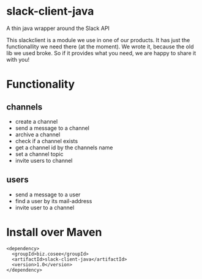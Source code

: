 # slack-client-java
A thin java wrapper around the Slack API

This slackclient is a module we use in one of our products. It has just the functionallity we need there (at the moment). We wrote it, because the old lib we used broke. So if it provides what you need, we are happy to share it with you!

# Functionality

## channels
- create a channel
- send a message to a channel
- archive a channel
- check if a channel exists
- get a channel id by the channels name
- set a channel topic
- invite users to channel

## users
- send a message to a user
- find a user by its mail-address
- invite user to a channel

# Install over Maven

```
<dependency>
  <groupId>biz.cosee</groupId>
  <artifactId>slack-client-java</artifactId>
  <version>1.0</version>
</dependency>
```
